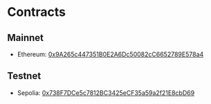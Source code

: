 # Contracts

## Mainnet
- Ethereum: [0x9A265c447351B0E2A6Dc50082cC6652789E578a4](https://etherscan.io/address/0x9a265c447351b0e2a6dc50082cc6652789e578a4#code)

## Testnet
- Sepolia: [0x738F7DCe5c7812BC3425eCF35a59a2f21E8cbD69](https://sepolia.etherscan.io/address/0x738f7dce5c7812bc3425ecf35a59a2f21e8cbd69#code)
